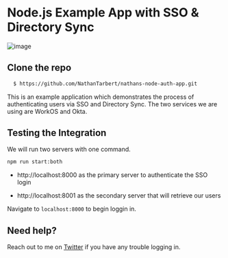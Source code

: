 # Node.js Example App with SSO & Directory Sync

![image](https://github.com/NathanTarbert/nathans-node-auth-app/assets/66887028/9b6fbf34-4094-4c63-91f1-2ea9de6dfd10)

## Clone the repo
```bash
  $ https://github.com/NathanTarbert/nathans-node-auth-app.git
  ```

This is an example application which demonstrates the process of authenticating users via SSO and Directory Sync.
The two services we are using are WorkOS and Okta.

## Testing the Integration

We will run two servers with one command.

```sh
npm run start:both
```

- http://localhost:8000 as the primary server to authenticate the SSO login

- http://localhost:8001 as the secondary server that will retrieve our users

Navigate to `localhost:8000` to begin loggin in. 


## Need help?

Reach out to me on [Twitter](https://twitter.com/nathan_tarbert) if you have any trouble logging in.
